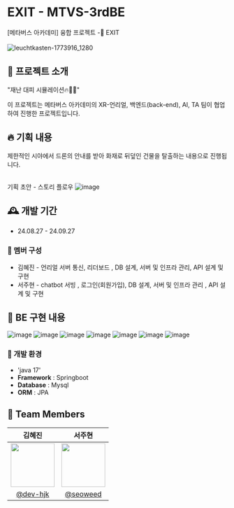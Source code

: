 # EXIT - MTVS-3rdBE
[메타버스 아카데미] 융합 프로젝트 -🚨 EXIT <br><br>
![leuchtkasten-1773916_1280](https://github.com/user-attachments/assets/1d65d034-d3ab-43d0-9f6a-58ce18d717bb)

## 💫 프로젝트 소개 ##
"재난 대피 시뮬레이션🔥🧯🚀" <p>
이 프로젝트는 메타버스 아카데미의 XR-언리얼, 백엔드(back-end), AI, TA 팀이 협업하여 진행한 프로젝트입니다. <br>


## 🔥 기획 내용 ##
제한적인 시야에서 드론의 안내를 받아 화재로 뒤덮인 건물을 탈출하는 내용으로 진행됩니다.<p><br>
기획 초안 - 스토리 플로우
![image](https://github.com/user-attachments/assets/3853d3cf-71a8-4d3b-b33d-d6669d72106f)


## 🕰️ 개발 기간 
* 24.08.27 - 24.09.27

### 🐣 멤버 구성 
- 김혜진 - 언리얼 서버 통신,  리더보드 , DB 설계, 서버 및 인프라 관리, API 설계 및 구현
- 서주현 - chatbot 서빙 , 로그인(회원가입), DB 설계, 서버 및 인프라 관리 , API 설계 및 구현

## 🚀 BE 구현 내용 
![image](https://github.com/user-attachments/assets/5f1f94f6-85c2-409a-8cac-e66421c70e18)
![image](https://github.com/user-attachments/assets/5ab21d33-f86e-4f7d-a447-b7a8cf259bf6)
![image](https://github.com/user-attachments/assets/e990f487-4ded-4f33-babc-68ae070f2092)
![image](https://github.com/user-attachments/assets/675983cf-43cf-4644-9cb3-8bb8a1f740bc)
![image](https://github.com/user-attachments/assets/60e4db6d-3586-4a68-89c2-31fa654f0adb)
![image](https://github.com/user-attachments/assets/c2b1f66d-d344-4550-ba10-229aface723a)
![image](https://github.com/user-attachments/assets/1c8e3f22-568a-41e8-91c4-c8b3c8b7e1d7)



### 📢 개발 환경
- 'java 17'
- **Framework** : Springboot
- **Database** : Mysql 
- **ORM** : JPA

## :busts_in_silhouette: Team Members ##

|                                               김혜진                                              |                                               서주현                                               |                                           
|:-----------------------------------------------------------------------------------------------:|:-----------------------------------------------------------------------------------------------:  |
| <img src = "https://avatars.githubusercontent.com/u/173024446?v=4" width = "100" height = "100"> | <img src = "https://avatars.githubusercontent.com/u/129758184?v=4" width = "100" height = "100"> |
|                            [@dev-hjk](https://github.com/dev-hjk)                               |                           [@seoweed](https://github.com/seoweed)                                  |
